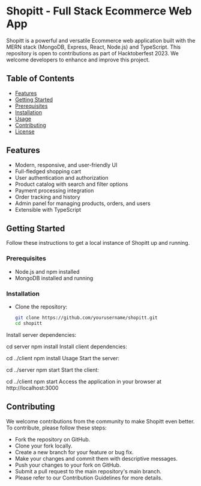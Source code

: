 # Shopitt - Full Stack Ecommerce Web App

Shopitt is a powerful and versatile Ecommerce web application built with the MERN stack (MongoDB, Express, React, Node.js) and TypeScript. This repository is open to contributions as part of Hacktoberfest 2023. We welcome developers to enhance and improve this project.

## Table of Contents

- [Features](#features)
- [Getting Started](#getting-started)
- [Prerequisites](#prerequisites)
- [Installation](#installation)
- [Usage](#usage)
- [Contributing](#contributing)
- [License](#license)

## Features

- Modern, responsive, and user-friendly UI
- Full-fledged shopping cart
- User authentication and authorization
- Product catalog with search and filter options
- Payment processing integration
- Order tracking and history
- Admin panel for managing products, orders, and users
- Extensible with TypeScript

## Getting Started

Follow these instructions to get a local instance of Shopitt up and running.

### Prerequisites

- Node.js and npm installed
- MongoDB installed and running

### Installation

- Clone the repository:

   ```bash
   git clone https://github.com/yourusername/shopitt.git
   cd shopitt
Install server dependencies:

cd server
npm install
Install client dependencies:

cd ../client
npm install
Usage
Start the server:

cd ../server
npm start
Start the client:

cd ../client
npm start
Access the application in your browser at http://localhost:3000

## Contributing
We welcome contributions from the community to make Shopitt even better. To contribute, please follow these steps:

- Fork the repository on GitHub.
- Clone your fork locally.
- Create a new branch for your feature or bug fix.
- Make your changes and commit them with descriptive messages.
- Push your changes to your fork on GitHub.
- Submit a pull request to the main repository's main branch.
- Please refer to our Contribution Guidelines for more details.
